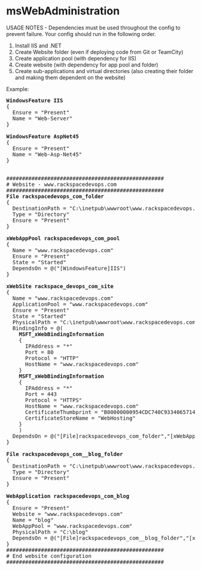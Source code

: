 msWebAdministration
===================

USAGE NOTES - Dependencies must be used throughout the config to prevent failure. Your config should run in the following order.

1. Install IIS and .NET
2. Create Website folder (even if deploying code from Git or TeamCity)
3. Create application pool (with dependency for IIS)
4. Create website (with dependency for app pool and folder)
5. Create sub-applications and virtual directories (also creating their folder and making them dependent on the website)


Example:
<pre>
<b>WindowsFeature IIS</b>
{
  Ensure = "Present"
  Name = "Web-Server"
}

<b>WindowsFeature AspNet45</b>
{
  Ensure = "Present"
  Name = "Web-Asp-Net45"
}


##################################################
# Website - www.rackspacedevops.com
##################################################
<b>File rackspacedevops_com_folder</b>
{
  DestinationPath = "C:\inetpub\wwwroot\www.rackspacedevops.com"
  Type = "Directory"
  Ensure = "Present"
}

<b>xWebAppPool rackspacedevops_com_pool</b>
{
  Name = "www.rackspacedevops.com"
  Ensure = "Present"
  State = "Started"
  DependsOn = @("[WindowsFeature]IIS")
}

<b>xWebSite rackspace_devops_com_site</b>
{
  Name = "www.rackspacedevops.com"
  ApplicationPool = "www.rackspacedevops.com"
  Ensure = "Present"
  State = "Started"
  PhysicalPath = "C:\inetpub\wwwroot\www.rackspacedevops.com"
  BindingInfo = @(
    <b>MSFT_xWebBindingInformation</b>
    {
      IPAddress = "*"
      Port = 80
      Protocol = "HTTP"
      HostName = "www.rackspacedevops.com"
    }
    <b>MSFT_xWebBindingInformation</b>
    {
      IPAddress = "*"
      Port = 443
      Protocol = "HTTPS"
      HostName = "www.rackspacedevops.com"
      CertificateThumbprint = "B00000000954CDC740C933406571469EEE53C71"
      CertificateStoreName = "WebHosting"
    }
    )
  DependsOn = @("[File]rackspacedevops_com_folder","[xWebAppPool]rackspacedevops_com_pool")
}

<b>File rackspacedevops_com__blog_folder</b>
{
  DestinationPath = "C:\inetpub\wwwroot\www.rackspacedevops.com"
  Type = "Directory"
  Ensure = "Present"
}

<b>WebApplication rackspacedevops_com_blog</b>
{
  Ensure = "Present"
  Website = "www.rackspacedevops.com"
  Name = "blog"
  WebAppPool = "www.rackspacedevops.com"
  PhysicalPath = "C:\blog"
  DependsOn = @("[File]rackspacedevops_com__blog_folder","[xWebSite]rackspace_devops_com_site")
}
##################################################
# End website configuration
##################################################


</pre>
